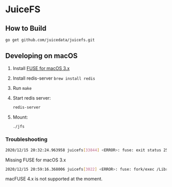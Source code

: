 # JuiceFS

## How to Build

```bash
go get github.com/juicedata/juicefs.git
```

## Developing on macOS

1. Install [FUSE for macOS 3.x](https://osxfuse.github.io/2020/10/05/OSXFUSE-3.11.2.html)
1. Install redis-server `brew install redis`
1. Run `make`
1. Start redis server:

    ```bash
    redis-server
    ```

1. Mount:

    ```bash
    ./jfs
    ```

### Troubleshooting

```sh
2020/12/15 20:32:24.963958 juicefs[33844] <ERROR>: fuse: exit status 255
```

Missing FUSE for macOS 3.x

```sh
2020/12/15 20:59:16.368006 juicefs[3022] <ERROR>: fuse: fork/exec /Library/Filesystems/osxfusefs.fs/Support/load_osxfusefs: no such file or directory
```

macFUSE 4.x is not supported at the moment.
